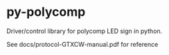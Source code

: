 # py-polycomp

Driver/control library for polycomp LED sign in python.

See docs/protocol-GTXCW-manual.pdf for reference
